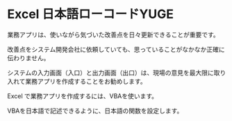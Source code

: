 # Excel 日本語ローコードYUGE
業務アプリは、使いながら気づいた改善点を日々更新できることが重要です。

改善点をシステム開発会社に依頼していても、思っていることがなかなか正確に伝わりません。

システムの入力画面（入口）と出力画面（出口）は、現場の意見を最大限に取り入れて業務アプリを作成することをお勧めします。

Excel で業務アプリを作成するには、VBAを使います。

VBAを日本語で記述できるように、日本語の関数を設定します。

